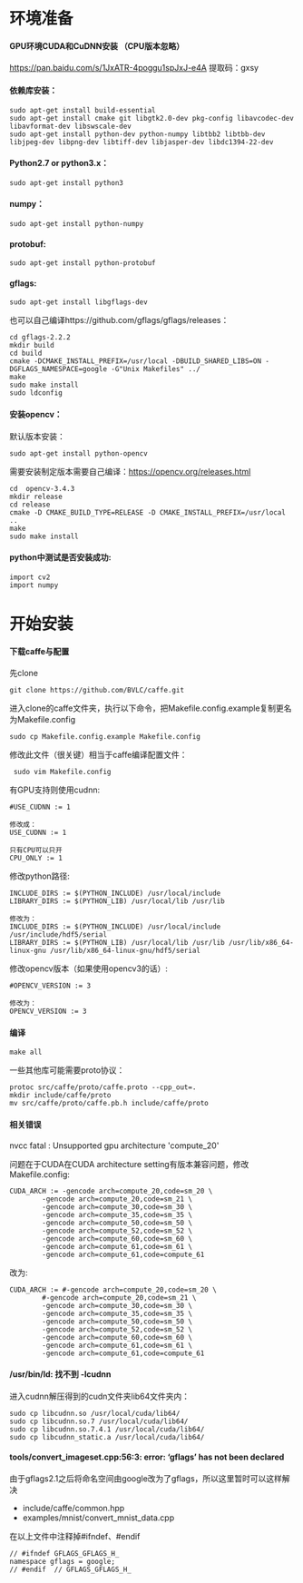 # 环境准备

#### GPU环境CUDA和CuDNN安装 （CPU版本忽略）

https://pan.baidu.com/s/1JxATR-4poggu1spJxJ-e4A 提取码：gxsy


#### 依赖库安装：

    sudo apt-get install build-essential
    sudo apt-get install cmake git libgtk2.0-dev pkg-config libavcodec-dev libavformat-dev libswscale-dev
    sudo apt-get install python-dev python-numpy libtbb2 libtbb-dev libjpeg-dev libpng-dev libtiff-dev libjasper-dev libdc1394-22-dev


#### Python2.7 or python3.x：

    sudo apt-get install python3
    
#### numpy：

    sudo apt-get install python-numpy

#### protobuf:

    sudo apt-get install python-protobuf

#### gflags:

    sudo apt-get install libgflags-dev
    
也可以自己编译https://github.com/gflags/gflags/releases：

    cd gflags-2.2.2
    mkdir build
    cd build
    cmake -DCMAKE_INSTALL_PREFIX=/usr/local -DBUILD_SHARED_LIBS=ON -DGFLAGS_NAMESPACE=google -G"Unix Makefiles" ../
    make 
    sudo make install 
    sudo ldconfig 


#### 安装opencv：

默认版本安装：

    sudo apt-get install python-opencv

需要安装制定版本需要自己编译：https://opencv.org/releases.html
  
    cd  opencv-3.4.3
    mkdir release
    cd release
    cmake -D CMAKE_BUILD_TYPE=RELEASE -D CMAKE_INSTALL_PREFIX=/usr/local ..
    make
    sudo make install

#### python中测试是否安装成功:

    import cv2
    import numpy

# 开始安装

#### 下载caffe与配置

先clone

    git clone https://github.com/BVLC/caffe.git
  
进入clone的caffe文件夹，执行以下命令，把Makefile.config.example复制更名为Makefile.config

    sudo cp Makefile.config.example Makefile.config
  
修改此文件（很关键）相当于caffe编译配置文件：

     sudo vim Makefile.config
   
  
有GPU支持则使用cudnn:

    #USE_CUDNN := 1
    
    修改成： 
    USE_CUDNN := 1
    
    只有CPU可以只开
    CPU_ONLY := 1
    
修改python路径:

    INCLUDE_DIRS := $(PYTHON_INCLUDE) /usr/local/include
    LIBRARY_DIRS := $(PYTHON_LIB) /usr/local/lib /usr/lib 

    修改为： 
    INCLUDE_DIRS := $(PYTHON_INCLUDE) /usr/local/include /usr/include/hdf5/serial
    LIBRARY_DIRS := $(PYTHON_LIB) /usr/local/lib /usr/lib /usr/lib/x86_64-linux-gnu /usr/lib/x86_64-linux-gnu/hdf5/serial  


修改opencv版本（如果使用opencv3的话）:

    #OPENCV_VERSION := 3

    修改为： 
    OPENCV_VERSION := 3
    
 #### 编译
 
    make all
 
 一些其他库可能需要proto协议：
 
    protoc src/caffe/proto/caffe.proto --cpp_out=.
    mkdir include/caffe/proto
    mv src/caffe/proto/caffe.pb.h include/caffe/proto


#### 相关错误

nvcc fatal   : Unsupported gpu architecture 'compute_20'

问题在于CUDA在CUDA architecture setting有版本兼容问题，修改Makefile.config:

    CUDA_ARCH := -gencode arch=compute_20,code=sm_20 \
            -gencode arch=compute_20,code=sm_21 \
            -gencode arch=compute_30,code=sm_30 \
            -gencode arch=compute_35,code=sm_35 \
            -gencode arch=compute_50,code=sm_50 \
            -gencode arch=compute_52,code=sm_52 \
            -gencode arch=compute_60,code=sm_60 \
            -gencode arch=compute_61,code=sm_61 \
            -gencode arch=compute_61,code=compute_61
改为:

    CUDA_ARCH := #-gencode arch=compute_20,code=sm_20 \
            #-gencode arch=compute_20,code=sm_21 \
            -gencode arch=compute_30,code=sm_30 \
            -gencode arch=compute_35,code=sm_35 \
            -gencode arch=compute_50,code=sm_50 \
            -gencode arch=compute_52,code=sm_52 \
            -gencode arch=compute_60,code=sm_60 \
            -gencode arch=compute_61,code=sm_61 \
            -gencode arch=compute_61,code=compute_61

#### /usr/bin/ld: 找不到 -lcudnn

进入cudnn解压得到的cudn文件夹lib64文件夹内：

    sudo cp libcudnn.so /usr/local/cuda/lib64/
    sudo cp libcudnn.so.7 /usr/local/cuda/lib64/
    sudo cp libcudnn.so.7.4.1 /usr/local/cuda/lib64/
    sudo cp libcudnn_static.a /usr/local/cuda/lib64/

#### tools/convert_imageset.cpp:56:3: error: ‘gflags’ has not been declared

由于gflags2.1之后将命名空间由google改为了gflags，所以这里暂时可以这样解决

* include/caffe/common.hpp
* examples/mnist/convert_mnist_data.cpp

在以上文件中注释掉#ifndef、#endif

    // #ifndef GFLAGS_GFLAGS_H_
    namespace gflags = google;
    // #endif  // GFLAGS_GFLAGS_H_
